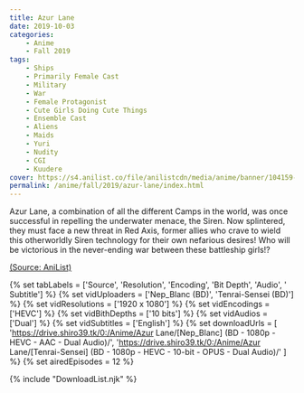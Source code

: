 ```yaml
---
title: Azur Lane
date: 2019-10-03
categories:
    - Anime
    - Fall 2019
tags:
    - Ships
    - Primarily Female Cast
    - Military
    - War
    - Female Protagonist
    - Cute Girls Doing Cute Things
    - Ensemble Cast
    - Aliens
    - Maids
    - Yuri
    - Nudity
    - CGI
    - Kuudere 
cover: https://s4.anilist.co/file/anilistcdn/media/anime/banner/104159-fEdAUSZV39a7.jpg
permalink: /anime/fall/2019/azur-lane/index.html
---
```


Azur Lane, a combination of all the different Camps in the world, was once successful in repelling the underwater menace, the Siren. Now splintered, they must face a new threat in Red Axis, former allies who crave to wield this otherworldly Siren technology for their own nefarious desires! Who will be victorious in the never-ending war between these battleship girls!?

<!-- summary -->

[(Source: AniList)](https://anilist.co/anime/104159/Azur-Lane/)

{% set tabLabels = ['Source', 'Resolution', 'Encoding', 'Bit Depth', 'Audio', ' Subtitle'] %}
{% set vidUploaders = ['Nep_Blanc (BD)', 'Tenrai-Sensei (BD)'] %}
{% set vidResolutions = ['1920 x 1080'] %}
{% set vidEncodings = ['HEVC'] %}
{% set vidBithDepths = ['10 bits'] %}
{% set vidAudios = ['Dual'] %}
{% set vidSubtitles = ['English'] %}
{% set downloadUrls = [
    'https://drive.shiro39.tk/0:/Anime/Azur Lane/[Nep_Blanc] (BD - 1080p - HEVC - AAC - Dual Audio)/',
    'https://drive.shiro39.tk/0:/Anime/Azur Lane/[Tenrai-Sensei]  (BD - 1080p - HEVC - 10-bit - OPUS - Dual Audio)/'
] %}
{% set airedEpisodes = 12 %}

{% include "DownloadList.njk" %}
